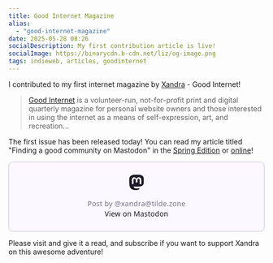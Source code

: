 ```yaml
---
title: Good Internet Magazine
alias:
  - "good-internet-magazine"
date: 2025-05-28 08:26
socialDescription: My first contribution article is live!
socialImage: https://binarycdn.b-cdn.net/liz/og-image.png
tags: indieweb, articles, goodinternet
---
```

I contributed to my first internet magazine by [Xandra](https://xandra.cc) - Good Internet!

>[Good Internet](https://goodinternetmagazine.com/about/) is a volunteer-run, not-for-profit print and digital quarterly magazine for personal website owners and those interested in using the internet as a means of self-expression, art, and recreation...

The first issue has been released today! You can read my article titled "Finding a good community on Mastodon" in the [Spring Edition](https://goodinternetmagazine.com/issues/) or [online](https://goodinternetmagazine.com/finding-a-good-community-on-mastodon/)!

<blockquote class="mastodon-embed" data-embed-url="https://tilde.zone/@xandra/114584084867518002/embed" style="background: #FCF8FF; border-radius: 8px; border: 1px solid #C9C4DA; margin: 0; max-width: 650px; min-width: 270px; overflow: hidden; padding: 0;"> <a href="https://tilde.zone/@xandra/114584084867518002" target="_blank" style="align-items: center; color: #1C1A25; display: flex; flex-direction: column; font-family: system-ui, -apple-system, BlinkMacSystemFont, 'Segoe UI', Oxygen, Ubuntu, Cantarell, 'Fira Sans', 'Droid Sans', 'Helvetica Neue', Roboto, sans-serif; font-size: 14px; justify-content: center; letter-spacing: 0.25px; line-height: 20px; padding: 24px; text-decoration: none;"> <svg xmlns="http://www.w3.org/2000/svg" xmlns:xlink="http://www.w3.org/1999/xlink" width="32" height="32" viewBox="0 0 79 75"><path d="M63 45.3v-20c0-4.1-1-7.3-3.2-9.7-2.1-2.4-5-3.7-8.5-3.7-4.1 0-7.2 1.6-9.3 4.7l-2 3.3-2-3.3c-2-3.1-5.1-4.7-9.2-4.7-3.5 0-6.4 1.3-8.6 3.7-2.1 2.4-3.1 5.6-3.1 9.7v20h8V25.9c0-4.1 1.7-6.2 5.2-6.2 3.8 0 5.8 2.5 5.8 7.4V37.7H44V27.1c0-4.9 1.9-7.4 5.8-7.4 3.5 0 5.2 2.1 5.2 6.2V45.3h8ZM74.7 16.6c.6 6 .1 15.7.1 17.3 0 .5-.1 4.8-.1 5.3-.7 11.5-8 16-15.6 17.5-.1 0-.2 0-.3 0-4.9 1-10 1.2-14.9 1.4-1.2 0-2.4 0-3.6 0-4.8 0-9.7-.6-14.4-1.7-.1 0-.1 0-.1 0s-.1 0-.1 0 0 .1 0 .1 0 0 0 0c.1 1.6.4 3.1 1 4.5.6 1.7 2.9 5.7 11.4 5.7 5 0 9.9-.6 14.8-1.7 0 0 0 0 0 0 .1 0 .1 0 .1 0 0 .1 0 .1 0 .1.1 0 .1 0 .1.1v5.6s0 .1-.1.1c0 0 0 0 0 .1-1.6 1.1-3.7 1.7-5.6 2.3-.8.3-1.6.5-2.4.7-7.5 1.7-15.4 1.3-22.7-1.2-6.8-2.4-13.8-8.2-15.5-15.2-.9-3.8-1.6-7.6-1.9-11.5-.6-5.8-.6-11.7-.8-17.5C3.9 24.5 4 20 4.9 16 6.7 7.9 14.1 2.2 22.3 1c1.4-.2 4.1-1 16.5-1h.1C51.4 0 56.7.8 58.1 1c8.4 1.2 15.5 7.5 16.6 15.6Z" fill="currentColor"/></svg> <div style="color: #787588; margin-top: 16px;">Post by @xandra@tilde.zone</div> <div style="font-weight: 500;">View on Mastodon</div> </a> </blockquote> <script data-allowed-prefixes="https://tilde.zone/" async src="https://tilde.zone/embed.js"></script>

Please visit and give it a read, and subscribe if you want to support Xandra on this awesome adventure! 
